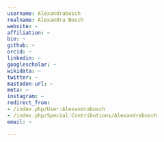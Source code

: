```yaml
---
username: Alexandrabosch
realname: Alexandra Bosch
website: ~
affiliation: ~
bio: ~
github: ~
orcid: ~
linkedin: ~
googlescholar: ~
wikidata: ~
twitter: ~
mastodon-url: ~
meta: ~
instagram: ~
redirect_from:
- /index.php/User:Alexandrabosch
- /index.php/Special:Contributions/Alexandrabosch
email: ~

---
```

